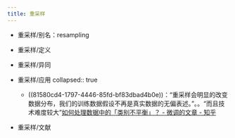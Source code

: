 ```yaml
---
title: 重采样
---
```


- 重采样/别名：resampling

- 重采样/定义

- 重采样/异同

- 重采样/应用
collapsed:: true
	 - ((81580cd4-1797-4446-85fd-bf83dbad4b0e))：“重采样会明显的改变数据分布，我们的训练数据假设不再是真实数据的无偏表述。”。。“而且技术难度较大”[如何处理数据中的「类别不平衡」？ - 微调的文章 - 知乎](https://zhuanlan.zhihu.com/p/32940093)

- 重采样/文献

